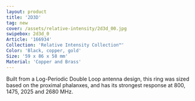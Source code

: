 ```yaml
---
layout: product
title: '2D3D'
tag: new
cover: /assets/relative-intensity/2d3d_00.jpg
swipebox: 2d3d_0
Article: '166934'
Collection: 'Relative Intensity Collection™'
Color: 'Black, copper, gold'
Size: '59 x 86 x 58 mm'
Material: 'Copper and Brass'
---
```

Built from a Log-Periodic Double Loop antenna design, this ring was sized based on the proximal phalanxes, and has its strongest response at 800, 1475, 2025 and 2680 MHz.
